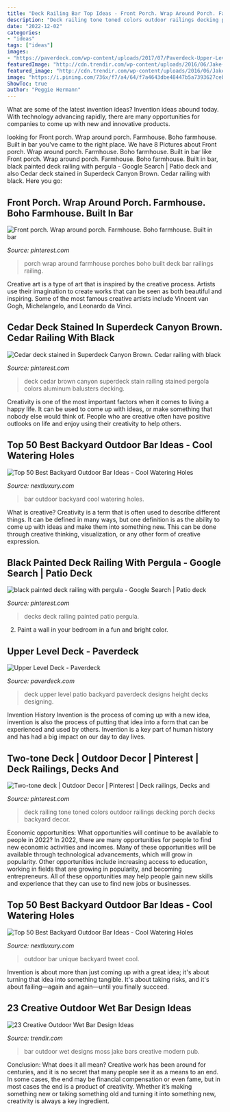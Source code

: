 ```yaml
---
title: "Deck Railing Bar Top Ideas - Front Porch. Wrap Around Porch. Farmhouse. Boho Farmhouse. Built In Bar"
description: "Deck railing tone toned colors outdoor railings decking porch decks backyard decor"
date: "2022-12-02"
categories:
- "ideas"
tags: ["ideas"]
images:
- "https://paverdeck.com/wp-content/uploads/2017/07/Paverdeck-Upper-Level15.jpg"
featuredImage: "http://cdn.trendir.com/wp-content/uploads/2016/06/Jake-Moss-Designs-bar-900x600.jpg"
featured_image: "http://cdn.trendir.com/wp-content/uploads/2016/06/Jake-Moss-Designs-bar-900x600.jpg"
image: "https://i.pinimg.com/736x/f7/a4/64/f7a4643dbe48447b5a7393627ceb3944--ferns-built-ins.jpg"
ShowToc: true
author: "Peggie Hermann"
---
```



What are some of the latest invention ideas?
Invention ideas abound today. With technology advancing rapidly, there are many opportunities for companies to come up with new and innovative products.

	

		
looking for Front porch. Wrap around porch. Farmhouse. Boho farmhouse. Built in bar you've came to the right place. We have 8 Pictures about Front porch. Wrap around porch. Farmhouse. Boho farmhouse. Built in bar like Front porch. Wrap around porch. Farmhouse. Boho farmhouse. Built in bar, black painted deck railing with pergula - Google Search | Patio deck and also Cedar deck stained in Superdeck Canyon Brown. Cedar railing with black. Here you go:
		
    
## Front Porch. Wrap Around Porch. Farmhouse. Boho Farmhouse. Built In Bar

<img loading=lazy src="https://i.pinimg.com/736x/f7/a4/64/f7a4643dbe48447b5a7393627ceb3944--ferns-built-ins.jpg" onerror="this.onerror=null;this.src='https://tse3.mm.bing.net/th?id=OIP.ROANP16JybjKosBlYH-4zQHaJ3&amp;pid=15.1';" alt="Front porch. Wrap around porch. Farmhouse. Boho farmhouse. Built in bar">

_Source: pinterest.com_

>porch wrap around farmhouse porches boho built deck bar railings railing. 

	

Creative art is a type of art that is inspired by the creative process. Artists use their imagination to create works that can be seen as both beautiful and inspiring. Some of the most famous creative artists include Vincent van Gogh, Michelangelo, and Leonardo da Vinci.

    
## Cedar Deck Stained In Superdeck Canyon Brown. Cedar Railing With Black

<img loading=lazy src="https://i.pinimg.com/736x/36/d1/ac/36d1acc519e8651ff85051dbec56e9f7.jpg" onerror="this.onerror=null;this.src='https://tse2.mm.bing.net/th?id=OIP.qcWeRIrdR8KKPr1EqBwo9AHaJ3&amp;pid=15.1';" alt="Cedar deck stained in Superdeck Canyon Brown. Cedar railing with black">

_Source: pinterest.com_

>deck cedar brown canyon superdeck stain railing stained pergola colors aluminum balusters decking. 

	

Creativity is one of the most important factors when it comes to living a happy life. It can be used to come up with ideas, or make something that nobody else would think of. People who are creative often have positive outlooks on life and enjoy using their creativity to help others.

    
## Top 50 Best Backyard Outdoor Bar Ideas - Cool Watering Holes

<img loading=lazy src="http://nextluxury.com/wp-content/uploads/outdoor-bar-ideas-for-backyard.jpg" onerror="this.onerror=null;this.src='https://tse3.mm.bing.net/th?id=OIP.T7OXXXOZn1NodqeMY6XzcQAAAA&amp;pid=15.1';" alt="Top 50 Best Backyard Outdoor Bar Ideas - Cool Watering Holes">

_Source: nextluxury.com_

>bar outdoor backyard cool watering holes. 

	

What is creative?
Creativity is a term that is often used to describe different things. It can be defined in many ways, but one definition is as the ability to come up with ideas and make them into something new. This can be done through creative thinking, visualization, or any other form of creative expression.

    
## Black Painted Deck Railing With Pergula - Google Search | Patio Deck

<img loading=lazy src="https://i.pinimg.com/736x/74/bd/d0/74bdd04dd4e12d792aad44bbfaffa316.jpg" onerror="this.onerror=null;this.src='https://tse4.mm.bing.net/th?id=OIP.TOsa9P3Kr4M6CRMAPuH2ggHaFj&amp;pid=15.1';" alt="black painted deck railing with pergula - Google Search | Patio deck">

_Source: pinterest.com_

>decks deck railing painted patio pergula. 

	

2. Paint a wall in your bedroom in a fun and bright color.

    
## Upper Level Deck - Paverdeck

<img loading=lazy src="https://paverdeck.com/wp-content/uploads/2017/07/Paverdeck-Upper-Level15.jpg" onerror="this.onerror=null;this.src='https://tse1.mm.bing.net/th?id=OIP.3TF9ovSQn44ylal9AjYcpQHaEK&amp;pid=15.1';" alt="Upper Level Deck - Paverdeck">

_Source: paverdeck.com_

>deck upper level patio backyard paverdeck designs height decks designing. 

	

Invention History
Invention is the process of coming up with a new idea, invention is also the process of putting that idea into a form that can be experienced and used by others. Invention is a key part of human history and has had a big impact on our day to day lives.

    
## Two-tone Deck | Outdoor Decor | Pinterest | Deck Railings, Decks And

<img loading=lazy src="https://s-media-cache-ak0.pinimg.com/736x/4b/06/23/4b062308e7307b6c0e587ce6eb168f22--deck-colors-porch-ideas.jpg" onerror="this.onerror=null;this.src='https://tse2.mm.bing.net/th?id=OIP.MVy-Qqg4gKlzOgC1GUio-AHaJ3&amp;pid=15.1';" alt="Two-tone deck | Outdoor Decor | Pinterest | Deck railings, Decks and">

_Source: pinterest.com_

>deck railing tone toned colors outdoor railings decking porch decks backyard decor. 

	

Economic opportunities: What opportunities will continue to be available to people in 2022?
In 2022, there are many opportunities for people to find new economic activities and incomes. Many of these opportunities will be available through technological advancements, which will grow in popularity. Other opportunities include increasing access to education, working in fields that are growing in popularity, and becoming entrepreneurs. All of these opportunities may help people gain new skills and experience that they can use to find new jobs or businesses.

    
## Top 50 Best Backyard Outdoor Bar Ideas - Cool Watering Holes

<img loading=lazy src="http://nextluxury.com/wp-content/uploads/unique-outdoor-bar-ideas.jpg" onerror="this.onerror=null;this.src='https://tse4.mm.bing.net/th?id=OIP.ApO0kNxEH_fQBLP5Yn8cDgAAAA&amp;pid=15.1';" alt="Top 50 Best Backyard Outdoor Bar Ideas - Cool Watering Holes">

_Source: nextluxury.com_

>outdoor bar unique backyard tweet cool. 

	

Invention is about more than just coming up with a great idea; it's about turning that idea into something tangible. It's about taking risks, and it's about failing—again and again—until you finally succeed.

    
## 23 Creative Outdoor Wet Bar Design Ideas

<img loading=lazy src="http://cdn.trendir.com/wp-content/uploads/2016/06/Jake-Moss-Designs-bar-900x600.jpg" onerror="this.onerror=null;this.src='https://tse1.mm.bing.net/th?id=OIP.D_Px1eoV_d98b2AFddokFgHaE8&amp;pid=15.1';" alt="23 Creative Outdoor Wet Bar Design Ideas">

_Source: trendir.com_

>bar outdoor wet designs moss jake bars creative modern pub. 

	

Conclusion: What does it all mean?
Creative work has been around for centuries, and it is no secret that many people see it as a means to an end. In some cases, the end may be financial compensation or even fame, but in most cases the end is a product of creativity. Whether it’s making something new or taking something old and turning it into something new, creativity is always a key ingredient.

